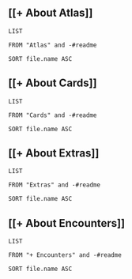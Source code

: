 ## [[+ About Atlas]]
``` dataview
LIST  

FROM "Atlas" and -#readme

SORT file.name ASC
```
## [[+ About Cards]]
``` dataview
LIST  

FROM "Cards" and -#readme

SORT file.name ASC
```
## [[+ About Extras]]
``` dataview
LIST  

FROM "Extras" and -#readme

SORT file.name ASC
```
## [[+ About Encounters]]
``` dataview
LIST  

FROM "+ Encounters" and -#readme

SORT file.name ASC
```